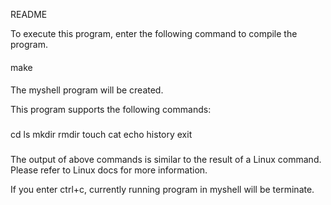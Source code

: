 README

To execute this program, enter the following command to compile the program.

####
make
####

The myshell program will be created.

This program supports the following commands:
###
cd
ls
mkdir
rmdir
touch
cat
echo
history
exit
###
The output of above commands is similar to the result of a Linux command.
Please refer to Linux docs for more information.

If you enter ctrl+c, currently running program in myshell will be terminate.
